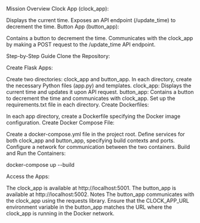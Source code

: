 Mission Overview
Clock App (clock_app):

Displays the current time.
Exposes an API endpoint (/update_time) to decrement the time.
Button App (button_app):

Contains a button to decrement the time.
Communicates with the clock_app by making a POST request to the /update_time API endpoint.

Step-by-Step Guide
Clone the Repository:

Create Flask Apps:

Create two directories: clock_app and button_app.
In each directory, create the necessary Python files (app.py) and templates.
clock_app: Displays the current time and updates it upon API request.
button_app: Contains a button to decrement the time and communicates with clock_app.
Set up the requirements.txt file in each directory.
Create Dockerfiles:

In each app directory, create a Dockerfile specifying the Docker image configuration.
Create Docker Compose File:

Create a docker-compose.yml file in the project root.
Define services for both clock_app and button_app, specifying build contexts and ports.
Configure a network for communication between the two containers.
Build and Run the Containers:

docker-compose up --build

Access the Apps:

The clock_app is available at http://localhost:5001.
The button_app is available at http://localhost:5002.
Notes
The button_app communicates with the clock_app using the requests library.
Ensure that the CLOCK_APP_URL environment variable in the button_app matches the URL where the clock_app is running in the Docker network.
